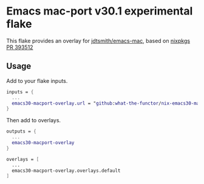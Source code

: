# Emacs mac-port v30.1 experimental flake

This flake provides an overlay for [jdtsmith/emacs-mac](https://github.com/jdtsmith/emacs-mac "Experimental emacs-macport v30.1 fork"), based on [nixpkgs PR 393512](https://github.com/NixOS/nixpkgs/pull/393512 "Upstream PR to nixpkgs")

## Usage

Add to your flake inputs.
```nix
inputs = {
  ...
  emacs30-macport-overlay.url = "github:what-the-functor/nix-emacs30-macport";
}
```

Then add to overlays.
```nix
outputs = {
  ...
  emacs30-macport-overlay
}

overlays = [
  ...
  emacs30-macport-overlay.overlays.default
]
```

